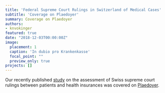 ```yaml
---
title: 'Federal Supreme Court Rulings in Switzerland of Medical Cases'
subtitle: 'Coverage on Plaedoyer'
summary: Coverage on Plaedoyer
authors: 
- knvokinger
featured: true
date: "2018-12-03T00:00:00Z"
image:
  placement: 1
  caption: 'In dubio pro Krankenkasse'
  focal_point: ""
  preview_only: true
projects: []
---
```


Our recently published [study](https://econtent.hogrefe.com/doi/10.1024/1661-8157/a003145) on the assessment of Swiss supreme court rulings between patients and health insurances was covered on [Plaedoyer](https://www.plaedoyer.ch/artikel/artikeldetail/in-dubio-pro-krankenkasse/). 
